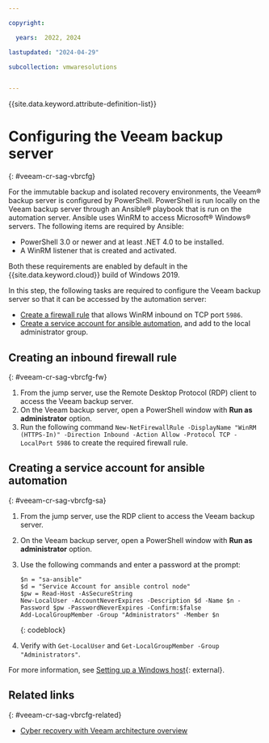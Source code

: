```yaml
---

copyright:

  years:  2022, 2024

lastupdated: "2024-04-29"

subcollection: vmwaresolutions


---
```


{{site.data.keyword.attribute-definition-list}}

# Configuring the Veeam backup server
{: #veeam-cr-sag-vbrcfg}

For the immutable backup and isolated recovery environments, the Veeam® backup server is configured by PowerShell. PowerShell is run locally on the Veeam backup server through an Ansible® playbook that is run on the automation server. Ansible uses WinRM to access Microsoft® Windows® servers. The following items are required by Ansible:

* PowerShell 3.0 or newer and at least .NET 4.0 to be installed.
* A WinRM listener that is created and activated.

Both these requirements are enabled by default in the {{site.data.keyword.cloud}} build of Windows 2019.

In this step, the following tasks are required to configure the Veeam backup server so that it can be accessed by the automation server:

* [Create a firewall rule](#veeam-cr-sag-vbrcfg-fw) that allows WinRM inbound on TCP port `5986`.
* [Create a service account for ansible automation](#veeam-cr-sag-vbrcfg-sa), and add to the local administrator group.

## Creating an inbound firewall rule
{: #veeam-cr-sag-vbrcfg-fw}

1. From the jump server, use the Remote Desktop Protocol (RDP) client to access the Veeam backup server.
2. On the Veeam backup server, open a PowerShell window with **Run as administrator** option.
3. Run the following command `New-NetFirewallRule -DisplayName "WinRM (HTTPS-In)" -Direction Inbound -Action Allow -Protocol TCP -LocalPort 5986` to create the required firewall rule.

## Creating a service account for ansible automation
{: #veeam-cr-sag-vbrcfg-sa}

1. From the jump server, use the RDP client to access the Veeam backup server.
2. On the Veeam backup server, open a PowerShell window with **Run as administrator** option.
3. Use the following commands and enter a password at the prompt:

   ```text
   $n = "sa-ansible"
   $d = "Service Account for ansible control node"
   $pw = Read-Host -AsSecureString
   New-LocalUser -AccountNeverExpires -Description $d -Name $n -Password $pw -PasswordNeverExpires -Confirm:$false
   Add-LocalGroupMember -Group "Administrators" -Member $n
   ```
   {: codeblock}

4. Verify with `Get-LocalUser` and `Get-LocalGroupMember -Group "Administrators"`.

For more information, see [Setting up a Windows host](https://docs.ansible.com/ansible/latest/os_guide/windows_setup.html){: external}.

## Related links
{: #veeam-cr-sag-vbrcfg-related}

* [Cyber recovery with Veeam architecture overview](/docs/vmwaresolutions?topic=vmwaresolutions-veeam-cr-sa-overview)

